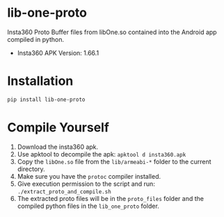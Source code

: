 # lib-one-proto

Insta360 Proto Buffer files from libOne.so contained into the Android app compiled in python.

- Insta360 APK Version: 1.66.1

# Installation

```bash
pip install lib-one-proto
```

# Compile Yourself

1. Download the insta360 apk.
2. Use apktool to decompile the apk: `apktool d insta360.apk`
3. Copy the `libOne.so` file from the `lib/armeabi-*` folder to the current directory.
4. Make sure you have the `protoc` compiler installed.
5. Give execution permission to the script and run: `./extract_proto_and_compile.sh`
6. The extracted proto files will be in the `proto_files` folder and the compiled python files in the `lib_one_proto` folder.
